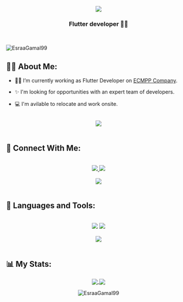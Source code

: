 <div align="center">
    <img src="https://readme-typing-svg.herokuapp.com/?font=Righteous&size=35&center=true&vCenter=true&width=500&height=70&duration=4000&lines=Welcom+to;+Esraa's+Gitgub!+😊;" />
</div>

<h3 align="center"> Flutter developer 👩‍💻</h3>

<br>
<p align="left"> <img src="https://komarev.com/ghpvc/?username=EsraaGamal99&label=Profile%20views&color=0e75b6&style=flat" alt="EsraaGamal99" /> </p>

##

## 🙋‍♀️ About Me:
- 👩‍💻 I’m currently working as Flutter Developer on [ECMPP Company](https://www.linkedin.com/company/ecmpp/).

- ✨ I'm looking for opportunities with an expert team of developers.

- 💻 I'm avilable to relocate and work onsite.

<br>
<div align="center">
    <img src="https://user-images.githubusercontent.com/73097560/115834477-dbab4500-a447-11eb-908a-139a6edaec5c.gif" />
</div>
<br>

## 🤝 Connect With Me:
<br>
<div align="center">
    <a href="https://www.linkedin.com/in/EsraaGamal99/" target="_blank">
        <img src="https://img.shields.io/badge/LinkedIn-0077B5?style=for-the-badge&logo=linkedin&logoColor=white" target="_blank" />
    </a>
    
  
  <a href="mailto:esraa66m@gmail.com">
    <img src="https://img.shields.io/badge/Gmail-333333?style=for-the-badge&logo=gmail&logoColor=red" />
  </a>
 
</div>

<br>
<div align="center">
    <img src="https://user-images.githubusercontent.com/73097560/115834477-dbab4500-a447-11eb-908a-139a6edaec5c.gif" />
</div>
<br>

## 🚀 Languages and Tools:
<br>
<div align="center">
    <img src="https://skillicons.dev/icons?i=java,flutter,dart,firebase,git,github" />
    <img src="https://skillicons.dev/icons?i=androidstudio,vscode,figma,postman,sqlite" /><br>
</div>

<br>
<div align="center">
    <img src="https://user-images.githubusercontent.com/73097560/115834477-dbab4500-a447-11eb-908a-139a6edaec5c.gif" />
</div>
 <br>
 
## 📊 My Stats:

<div align="center"> 
     <a href="">
      <img align="center" src="https://github-readme-stats-sigma-five.vercel.app/api?username=EsraaGamal99&show_icons=true&include_all_commits=true&count_private=true&theme=react&line_height=40" />
    </a>
    <a href="">
      <img align="center" src="https://github-readme-stats.vercel.app/api/top-langs/?username=EsraaGamal99&theme=react&line_height=40&hide=css"/>
    </a>
<p><img align="center" src="https://github-readme-streak-stats.herokuapp.com/?user=EsraaGamal99&" alt="EsraaGamal99" /></p>
